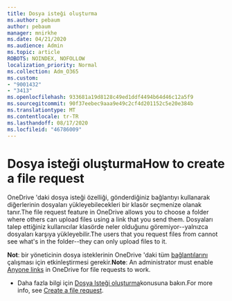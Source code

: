 ```yaml
---
title: Dosya isteği oluşturma
ms.author: pebaum
author: pebaum
manager: mnirkhe
ms.date: 04/21/2020
ms.audience: Admin
ms.topic: article
ROBOTS: NOINDEX, NOFOLLOW
localization_priority: Normal
ms.collection: Adm_O365
ms.custom:
- "9001432"
- "3413"
ms.openlocfilehash: 933681a19d8128c49ed1ddf4494b64d46c12a5f9
ms.sourcegitcommit: 90f37eebec9aaa9e49c2cf4d201152c5e20e384b
ms.translationtype: MT
ms.contentlocale: tr-TR
ms.lasthandoff: 08/17/2020
ms.locfileid: "46786009"
---
```

# <a name="how-to-create-a-file-request"></a><span data-ttu-id="eef82-102">Dosya isteği oluşturma</span><span class="sxs-lookup"><span data-stu-id="eef82-102">How to create a file request</span></span>

<span data-ttu-id="eef82-103">OneDrive 'daki dosya isteği özelliği, gönderdiğiniz bağlantıyı kullanarak diğerlerinin dosyaları yükleyebilecekleri bir klasör seçmenize olanak tanır.</span><span class="sxs-lookup"><span data-stu-id="eef82-103">The file request feature in OneDrive allows you to choose a folder where others can upload files using a link that you send them.</span></span> <span data-ttu-id="eef82-104">Dosyaları talep ettiğiniz kullanıcılar klasörde neler olduğunu göremiyor--yalnızca dosyaları karşıya yükleyebilir.</span><span class="sxs-lookup"><span data-stu-id="eef82-104">The users that you request files from cannot see what's in the folder--they can only upload files to it.</span></span>

<span data-ttu-id="eef82-105">**Not**: bir yöneticinin dosya isteklerinin OneDrive 'daki tüm [bağlantılarını](https://docs.microsoft.com/sharepoint/turn-external-sharing-on-or-off) çalışması için etkinleştirmesi gerekir.</span><span class="sxs-lookup"><span data-stu-id="eef82-105">**Note**: An administrator must enable [Anyone links](https://docs.microsoft.com/sharepoint/turn-external-sharing-on-or-off) in OneDrive for file requests to work.</span></span>

- <span data-ttu-id="eef82-106">Daha fazla bilgi için [Dosya Isteği oluşturma](https://support.office.com/article/create-a-file-request-f54aa7f8-2589-4421-b351-d415fc3b83af)konusuna bakın.</span><span class="sxs-lookup"><span data-stu-id="eef82-106">For more info, see [Create a file request](https://support.office.com/article/create-a-file-request-f54aa7f8-2589-4421-b351-d415fc3b83af).</span></span>
